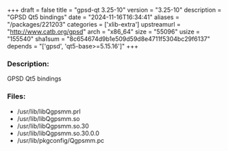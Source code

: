 +++
draft = false
title = "gpsd-qt 3.25-10"
version = "3.25-10"
description = "GPSD Qt5 bindings"
date = "2024-11-16T16:34:41"
aliases = "/packages/221203"
categories = ['xlib-extra']
upstreamurl = "http://www.catb.org/gpsd"
arch = "x86_64"
size = "55096"
usize = "155540"
sha1sum = "8c654674d9b1e509d59d8e4711f5304bc29f6137"
depends = "['gpsd', 'qt5-base>=5.15.16']"
+++
### Description: 
GPSD Qt5 bindings

### Files: 
* /usr/lib/libQgpsmm.prl
* /usr/lib/libQgpsmm.so
* /usr/lib/libQgpsmm.so.30
* /usr/lib/libQgpsmm.so.30.0.0
* /usr/lib/pkgconfig/Qgpsmm.pc
